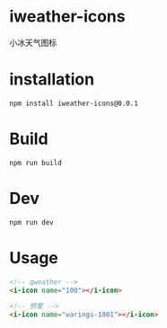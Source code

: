 # iweather-icons

小冰天气图标

# installation

```
npm install iweather-icons@0.0.1
```

# Build

```
npm run build
```

# Dev

```
npm run dev
```

# Usage

```html
<!-- qweather -->
<i-icon name="100"></i-icon>

<!-- 预警 -->
<i-icon name="warings-1001"></i-icon>
```
